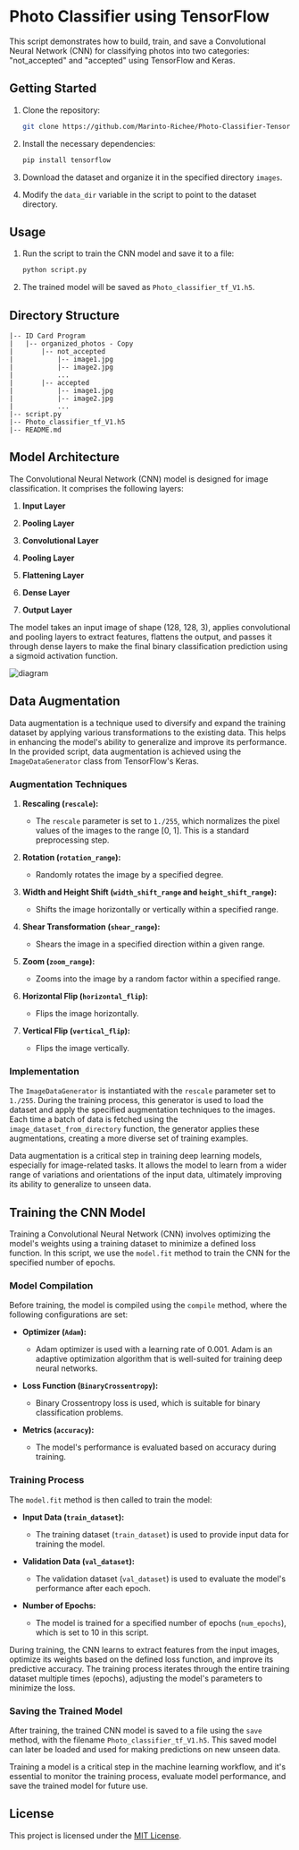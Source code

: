 
# Photo Classifier using TensorFlow

This script demonstrates how to build, train, and save a Convolutional Neural Network (CNN) for classifying photos into two categories: "not_accepted" and "accepted" using TensorFlow and Keras.

## Getting Started

1. Clone the repository:

   ```bash
   git clone https://github.com/Marinto-Richee/Photo-Classifier-Tensorflow.git
   ```

2. Install the necessary dependencies:

   ```bash
   pip install tensorflow
   ```

3. Download the dataset and organize it in the specified directory `images`.

4. Modify the `data_dir` variable in the script to point to the dataset directory.

## Usage

1. Run the script to train the CNN model and save it to a file:

   ```bash
   python script.py
   ```

2. The trained model will be saved as `Photo_classifier_tf_V1.h5`.

## Directory Structure

```
|-- ID Card Program
|   |-- organized_photos - Copy
|       |-- not_accepted
|           |-- image1.jpg
|           |-- image2.jpg
|           ...
|       |-- accepted
|           |-- image1.jpg
|           |-- image2.jpg
|           ...
|-- script.py
|-- Photo_classifier_tf_V1.h5
|-- README.md

```
## Model Architecture

The Convolutional Neural Network (CNN) model is designed for image classification. It comprises the following layers:

1. **Input Layer**
2. **Pooling Layer**
3. **Convolutional Layer**
 
4. **Pooling Layer**
 

5. **Flattening Layer**

6. **Dense Layer**
7. **Output Layer**

The model takes an input image of shape (128, 128, 3), applies convolutional and pooling layers to extract features, flattens the output, and passes it through dense layers to make the final binary classification prediction using a sigmoid activation function.

![diagram](https://github.com/Marinto-Richee/Photo-Classifier/assets/65499285/9389011c-4120-4ea7-85d5-df2713ae7965)

## Data Augmentation

Data augmentation is a technique used to diversify and expand the training dataset by applying various transformations to the existing data. This helps in enhancing the model's ability to generalize and improve its performance. In the provided script, data augmentation is achieved using the `ImageDataGenerator` class from TensorFlow's Keras.

### Augmentation Techniques

1. **Rescaling (`rescale`):**
   - The `rescale` parameter is set to `1./255`, which normalizes the pixel values of the images to the range [0, 1]. This is a standard preprocessing step.

2. **Rotation (`rotation_range`):**
   - Randomly rotates the image by a specified degree.

3. **Width and Height Shift (`width_shift_range` and `height_shift_range`):**
   - Shifts the image horizontally or vertically within a specified range.

4. **Shear Transformation (`shear_range`):**
   - Shears the image in a specified direction within a given range.

5. **Zoom (`zoom_range`):**
   - Zooms into the image by a random factor within a specified range.

6. **Horizontal Flip (`horizontal_flip`):**
   - Flips the image horizontally.

7. **Vertical Flip (`vertical_flip`):**
   - Flips the image vertically.

### Implementation

The `ImageDataGenerator` is instantiated with the `rescale` parameter set to `1./255`. During the training process, this generator is used to load the dataset and apply the specified augmentation techniques to the images. Each time a batch of data is fetched using the `image_dataset_from_directory` function, the generator applies these augmentations, creating a more diverse set of training examples.

Data augmentation is a critical step in training deep learning models, especially for image-related tasks. It allows the model to learn from a wider range of variations and orientations of the input data, ultimately improving its ability to generalize to unseen data.

## Training the CNN Model

Training a Convolutional Neural Network (CNN) involves optimizing the model's weights using a training dataset to minimize a defined loss function. In this script, we use the `model.fit` method to train the CNN for the specified number of epochs.

### Model Compilation

Before training, the model is compiled using the `compile` method, where the following configurations are set:

- **Optimizer (`Adam`):**
  - Adam optimizer is used with a learning rate of 0.001. Adam is an adaptive optimization algorithm that is well-suited for training deep neural networks.

- **Loss Function (`BinaryCrossentropy`):**
  - Binary Crossentropy loss is used, which is suitable for binary classification problems.

- **Metrics (`accuracy`):**
  - The model's performance is evaluated based on accuracy during training.

### Training Process

The `model.fit` method is then called to train the model:

- **Input Data (`train_dataset`):**
  - The training dataset (`train_dataset`) is used to provide input data for training the model.

- **Validation Data (`val_dataset`):**
  - The validation dataset (`val_dataset`) is used to evaluate the model's performance after each epoch.

- **Number of Epochs:**
  - The model is trained for a specified number of epochs (`num_epochs`), which is set to 10 in this script.

During training, the CNN learns to extract features from the input images, optimize its weights based on the defined loss function, and improve its predictive accuracy. The training process iterates through the entire training dataset multiple times (epochs), adjusting the model's parameters to minimize the loss.

### Saving the Trained Model

After training, the trained CNN model is saved to a file using the `save` method, with the filename `Photo_classifier_tf_V1.h5`. This saved model can later be loaded and used for making predictions on new unseen data.

Training a model is a critical step in the machine learning workflow, and it's essential to monitor the training process, evaluate model performance, and save the trained model for future use.

## License

This project is licensed under the [MIT License](LICENSE).
